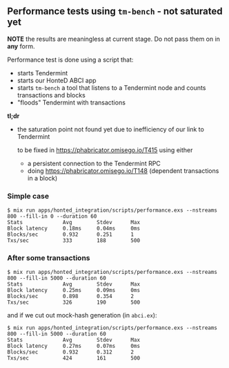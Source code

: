 ## Performance tests using `tm-bench` - not saturated yet

**NOTE** the results are meaningless at current stage. Do not pass them on in **any** form.

Performance test is done using a script that:

 - starts Tendermint
 - starts our HonteD ABCI app
 - starts `tm-bench` a tool that listens to a Tendermint node and counts transactions and blocks
 - "floods" Tendermint with transactions
 
**tl;dr**

 - the saturation point not found yet due to inefficiency of our link to Tendermint
   
   to be fixed in https://phabricator.omisego.io/T415 using either
     - a persistent connection to the Tendermint RPC
     - doing https://phabricator.omisego.io/T148 (dependent transactions in a block)
   
 
### Simple case

```
$ mix run apps/honted_integration/scripts/performance.exs --nstreams 800 --fill-in 0 --duration 60
Stats             Avg        Stdev      Max     
Block latency     0.18ms     0.04ms     0ms     
Blocks/sec        0.932      0.251      1       
Txs/sec           333        188        500
```

### After some transactions

```
$ mix run apps/honted_integration/scripts/performance.exs --nstreams 800 --fill-in 5000 --duration 60
Stats             Avg        Stdev      Max     
Block latency     0.25ms     0.09ms     0ms     
Blocks/sec        0.898      0.354      2       
Txs/sec           326        190        500     
```

and if we cut out mock-hash generation (in `abci.ex`):
```
$ mix run apps/honted_integration/scripts/performance.exs --nstreams 800 --fill-in 5000 --duration 60
Stats             Avg        Stdev      Max     
Block latency     0.27ms     0.07ms     0ms     
Blocks/sec        0.932      0.312      2       
Txs/sec           424        161        500     
```
